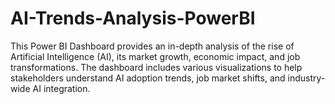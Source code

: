 # AI-Trends-Analysis-PowerBI
This Power BI Dashboard provides an in-depth analysis of the rise of Artificial Intelligence (AI), its market growth, economic impact, and job transformations. The dashboard includes various visualizations to help stakeholders understand AI adoption trends, job market shifts, and industry-wide AI integration.
